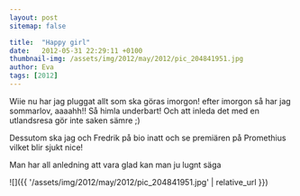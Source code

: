 ```yaml
---
layout: post
sitemap: false

title:  "Happy girl"
date:   2012-05-31 22:29:11 +0100
thumbnail-img: /assets/img/2012/may/2012/pic_204841951.jpg
author: Eva
tags: [2012]
---
```


Wiie nu har jag pluggat allt som ska göras imorgon! efter imorgon så har jag sommarlov, aaaahh!! Så himla underbart! Och att inleda det med en utlandsresa gör inte saken sämre ;) 

Dessutom ska jag och Fredrik på bio inatt och se premiären på Promethius vilket blir sjukt nice! 

Man har all anledning att vara glad kan man ju lugnt säga

![]({{ '/assets/img/2012/may/2012/pic_204841951.jpg'  | relative_url }})

